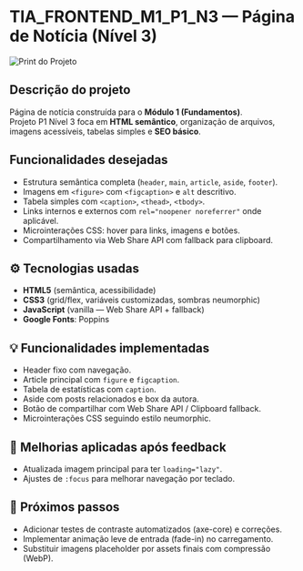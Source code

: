 # TIA_FRONTEND_M1_P1_N3 — Página de Notícia (Nível 3)

![Print do Projeto](assets/images/preview.png)

## Descrição do projeto

Página de notícia construída para o **Módulo 1 (Fundamentos)**.  
Projeto P1 Nível 3 foca em **HTML semântico**, organização de arquivos, imagens acessíveis, tabelas simples e **SEO básico**.

## Funcionalidades desejadas

- Estrutura semântica completa (`header`, `main`, `article`, `aside`, `footer`).
- Imagens em `<figure>` com `<figcaption>` e `alt` descritivo.
- Tabela simples com `<caption>`, `<thead>`, `<tbody>`.
- Links internos e externos com `rel="noopener noreferrer"` onde aplicável.
- Microinterações CSS: hover para links, imagens e botões.
- Compartilhamento via Web Share API com fallback para clipboard.

## ⚙️ Tecnologias usadas

- **HTML5** (semântica, acessibilidade)
- **CSS3** (grid/flex, variáveis customizadas, sombras neumorphic)
- **JavaScript** (vanilla — Web Share API + fallback)
- **Google Fonts**: Poppins

## 💡 Funcionalidades implementadas

- Header fixo com navegação.
- Article principal com `figure` e `figcaption`.
- Tabela de estatísticas com `caption`.
- Aside com posts relacionados e box da autora.
- Botão de compartilhar com Web Share API / Clipboard fallback.
- Microinterações CSS seguindo estilo neumorphic.

## 🔧 Melhorias aplicadas após feedback

- Atualizada imagem principal para ter `loading="lazy"`.
- Ajustes de `:focus` para melhorar navegação por teclado.

## 🚀 Próximos passos

- Adicionar testes de contraste automatizados (axe-core) e correções.
- Implementar animação leve de entrada (fade-in) no carregamento.
- Substituir imagens placeholder por assets finais com compressão (WebP).
